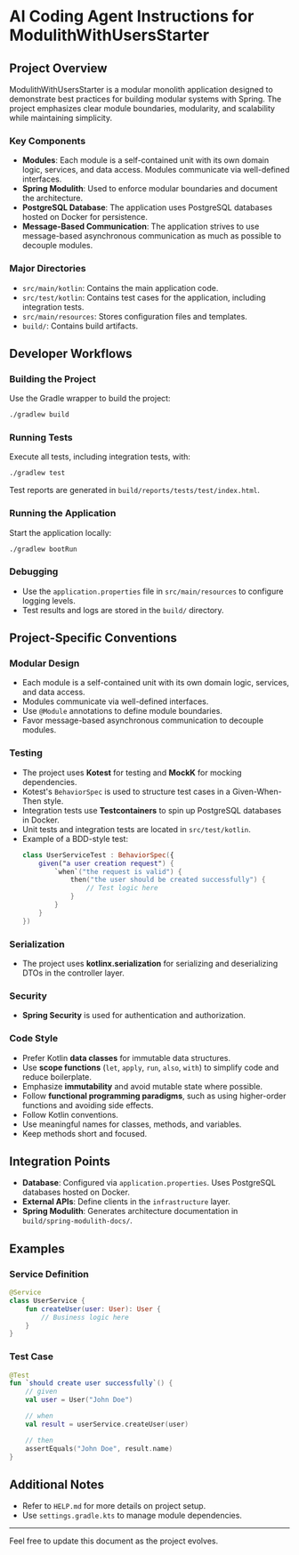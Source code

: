 # AI Coding Agent Instructions for ModulithWithUsersStarter

## Project Overview
ModulithWithUsersStarter is a modular monolith application designed to demonstrate best practices for building modular systems with Spring. The project emphasizes clear module boundaries, modularity, and scalability while maintaining simplicity.

### Key Components
- **Modules**: Each module is a self-contained unit with its own domain logic, services, and data access. Modules communicate via well-defined interfaces.
- **Spring Modulith**: Used to enforce modular boundaries and document the architecture.
- **PostgreSQL Database**: The application uses PostgreSQL databases hosted on Docker for persistence.
- **Message-Based Communication**: The application strives to use message-based asynchronous communication as much as possible to decouple modules.

### Major Directories
- `src/main/kotlin`: Contains the main application code.
- `src/test/kotlin`: Contains test cases for the application, including integration tests.
- `src/main/resources`: Stores configuration files and templates.
- `build/`: Contains build artifacts.

## Developer Workflows

### Building the Project
Use the Gradle wrapper to build the project:
```bash
./gradlew build
```

### Running Tests
Execute all tests, including integration tests, with:
```bash
./gradlew test
```
Test reports are generated in `build/reports/tests/test/index.html`.

### Running the Application
Start the application locally:
```bash
./gradlew bootRun
```

### Debugging
- Use the `application.properties` file in `src/main/resources` to configure logging levels.
- Test results and logs are stored in the `build/` directory.

## Project-Specific Conventions

### Modular Design
- Each module is a self-contained unit with its own domain logic, services, and data access.
- Modules communicate via well-defined interfaces.
- Use `@Module` annotations to define module boundaries.
- Favor message-based asynchronous communication to decouple modules.

### Testing
- The project uses **Kotest** for testing and **MockK** for mocking dependencies.
- Kotest's `BehaviorSpec` is used to structure test cases in a Given-When-Then style.
- Integration tests use **Testcontainers** to spin up PostgreSQL databases in Docker.
- Unit tests and integration tests are located in `src/test/kotlin`.
- Example of a BDD-style test:
  ```kotlin
  class UserServiceTest : BehaviorSpec({
      given("a user creation request") {
          `when`("the request is valid") {
              then("the user should be created successfully") {
                  // Test logic here
              }
          }
      }
  })
  ```

### Serialization
- The project uses **kotlinx.serialization** for serializing and deserializing DTOs in the controller layer.

### Security
- **Spring Security** is used for authentication and authorization.

### Code Style
- Prefer Kotlin **data classes** for immutable data structures.
- Use **scope functions** (`let`, `apply`, `run`, `also`, `with`) to simplify code and reduce boilerplate.
- Emphasize **immutability** and avoid mutable state where possible.
- Follow **functional programming paradigms**, such as using higher-order functions and avoiding side effects.
- Follow Kotlin conventions.
- Use meaningful names for classes, methods, and variables.
- Keep methods short and focused.

## Integration Points
- **Database**: Configured via `application.properties`. Uses PostgreSQL databases hosted on Docker.
- **External APIs**: Define clients in the `infrastructure` layer.
- **Spring Modulith**: Generates architecture documentation in `build/spring-modulith-docs/`.

## Examples

### Service Definition
```kotlin
@Service
class UserService {
    fun createUser(user: User): User {
        // Business logic here
    }
}
```

### Test Case
```kotlin
@Test
fun `should create user successfully`() {
    // given
    val user = User("John Doe")

    // when
    val result = userService.createUser(user)

    // then
    assertEquals("John Doe", result.name)
}
```

## Additional Notes
- Refer to `HELP.md` for more details on project setup.
- Use `settings.gradle.kts` to manage module dependencies.

---

Feel free to update this document as the project evolves.
